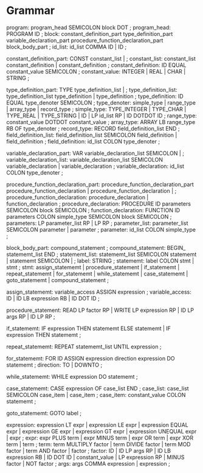 # Grammar 

program: program_head SEMICOLON block DOT
    ;
program_head: PROGRAM ID
    ;
block: constant_definition_part 
    type_definition_part 
    variable_declaration_part 
    procedure_function_declaration_part 
    block_body_part
    ;
id_list: id_list COMMA ID 
    | ID
    ;

constant_definition_part: CONST constant_list
    |
    ;
constant_list: constant_list constant_definition
    | constant_definition
    ;
constant_definition: ID EQUAL constant_value SEMICOLON
    ;
constant_value: INTEGER
    | REAL
    | CHAR
    | STRING
    ;

type_definition_part: TYPE type_definition_list
    |
    ;
type_definition_list: type_definition_list type_definition
    | type_definition
    ;
type_definition: ID EQUAL type_denoter SEMICOLON
    ;
type_denoter: simple_type
    | range_type
    | array_type
    | record_type
    ;
simple_type: TYPE_INTEGER
    | TYPE_CHAR
    | TYPE_REAL
    | TYPE_STRING 
    | ID 
    | LP id_list RP
    | ID DOTDOT ID
    ;
range_type: constant_value DOTDOT constant_value
    ;
array_type: ARRAY LB range_type RB OF type_denoter
    ;
record_type: RECORD field_definition_list END
    ;
field_definition_list: field_definition_list SEMICOLON field_definition
    | field_definition
    ;
field_definition: id_list COLON type_denoter
    ;

variable_declaration_part: VAR variable_declaration_list SEMICOLON
    |
    ;
variable_declaration_list: variable_declaration_list SEMICOLON variable_declaration
    | variable_declaration
    ;
variable_declaration: id_list COLON type_denoter
    ;

procedure_function_declaration_part: procedure_function_declaration_part procedure_function_declaration
    | procedure_function_declaration
    |
    ;
procedure_function_declaration: procedure_declaration 
    | function_declaration
    ;
procedure_declaration: PROCEDURE ID parameters SEMICOLON block SEMICOLON
    ;
function_declaration: FUNCTION ID parameters COLON simple_type SEMICOLON block SEMICOLON
    ;
parameters: LP parameter_list RP
    | LP RP
    ;
parameter_list: parameter_list SEMICOLON parameter
    | parameter
    ;
parameter: id_list COLON simple_type
    ;

block_body_part: compound_statement
    ;
compound_statement: BEGIN_ statememt_list END
    ;
statememt_list: statememt_list SEMICOLON statememt
    | statememt SEMICOLON
    | 
    ;
label: STRING
    ;
statememt: label COLON stmt
    | stmt
    ;
stmt: assign_statememt
    | procedure_statement
    | if_statememt
    | repeat_statememt
    | for_statememt
    | while_statememt
    | case_statememt
    | goto_statememt
    | compound_statement
    ;

assign_statememt: variable_access ASSIGN expression
    ;
variable_access: ID
    | ID LB expression RB
    | ID DOT ID
    ;

procedure_statement: READ LP factor RP
    | WRITE LP expression RP
    | ID LP args RP
    | ID LP RP
    ;

if_statememt: IF expression THEN statememt ELSE statememt
    | IF expression THEN statememt
    ;

repeat_statememt: REPEAT statememt_list UNTIL expression
    ;

for_statememt: FOR ID ASSIGN expression direction expression DO statememt
    ;
direction: TO 
    | DOWNTO
    ;

while_statememt: WHILE expression DO statememt
    ;

case_statememt: CASE expression OF case_list END
    ;
case_list: case_list SEMICOLON case_item
    | case_item
    ;
case_item: constant_value COLON statememt
    ;

goto_statememt: GOTO label
    ;

expression: expression LT expr
    | expression LE expr
    | expression EQUAL expr
    | expression GE expr
    | expression GT expr
    | expression UNEQUAL expr
    | expr
    ;
expr: expr PLUS term
    | expr MINUS term
    | expr OR term
    | expr XOR term
    | term
    ;
term: term MULTIPLY factor
    | term DIVIDE factor
    | term MOD factor
    | term AND factor
    | factor
    ;
factor: ID
    | ID LP args RP
    | ID LB expression RB
    | ID DOT ID
    | constant_value
    | LP expression RP
    | MINUS factor
    | NOT factor
    ;
args: args COMMA expression
    | expression
    ;